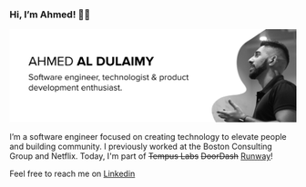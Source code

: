 ### Hi, I’m Ahmed! ✌🏽

<img src="https://raw.githubusercontent.com/ald-ahmed/ald-ahmed/master/header.png" alt="banner that says Ahmed Al Dulaimy - Software engineer, technologist & product development enthusiast alongside a an image of Ahmed">

I’m a software engineer focused on creating technology to elevate people and building community. I previously worked at the Boston Consulting Group and Netflix. Today, I'm part of ~~Tempus Labs~~ ~~DoorDash~~ [Runway](https://runway.com/)!

Feel free to reach me on [Linkedin](https://www.linkedin.com/in/dulaimy/)

<!--Across my work, I find great joy using software to generate insights through good code and radical open-mindedness. If I’m not coding, I’m most likely at the gym, spending time with family, or learning how to build robots (specifically, drones or self driving 🚗.)

<!--## ⚡ Fun fact


<!--
**ald-ahmed/ald-ahmed** is a ✨ _special_ ✨ repository because its `README.md` (this file) appears on your GitHub profile.

Here are some ideas to get you started:

- 🔭 I’m currently working on ...
- 🌱 I’m currently learning ...
- 👯 I’m looking to collaborate on ...
- 🤔 I’m looking for help with ...
- 💬 Ask me about ...
- 📫 How to reach me: ...
- 😄 Pronouns: ...
- ⚡ Fun fact: ...
-->
